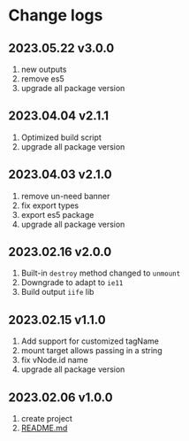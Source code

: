 # Change logs

## 2023.05.22 v3.0.0

1. new outputs
2. remove es5
3. upgrade all package version

## 2023.04.04 v2.1.1

1. Optimized build script
2. upgrade all package version

## 2023.04.03 v2.1.0

1. remove un-need banner
2. fix export types
3. export es5 package
4. upgrade all package version

## 2023.02.16 v2.0.0

1. Built-in `destroy` method changed to `unmount`
2. Downgrade to adapt to `ie11`
3. Build output `iife` lib

## 2023.02.15 v1.1.0

1. Add support for customized tagName
2. mount target allows passing in a string
3. fix vNode.id name
4. upgrade all package version

## 2023.02.06 v1.0.0

1. create project
2. [README.md](./README.md)
